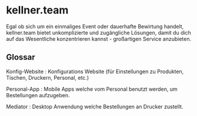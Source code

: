 # kellner.team

Egal ob sich um ein einmaliges Event oder dauerhafte Bewirtung handelt, kellner.team bietet unkomplizierte und 
zugängliche Lösungen, damit du dich auf das Wesentliche konzentrieren kannst - großartigen Service anzubieten. 

## Glossar

Konfig-Website
: Konfigurations Website (für Einstellungen zu Produkten, Tischen, Druckern, Personal, etc.)

Personal-App
: Mobile Apps welche vom Personal benutzt werden, um Bestellungen aufzugeben.

Mediator
: Desktop Anwendung welche Bestellungen an Drucker zustellt.
